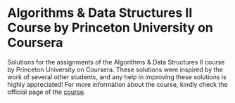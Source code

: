 # Algorithms & Data Structures II Course by Princeton University on Coursera
Solutions for the assignments of the Algorithms & Data Structures II course by Princeton University on Coursera.
These solutions were inspired by the work of several other students, and any help in improving these solutions is highly appreciated!
For more information about the course, kindly check the official page of the [course](https://www.coursera.org/learn/algorithms-part2).
